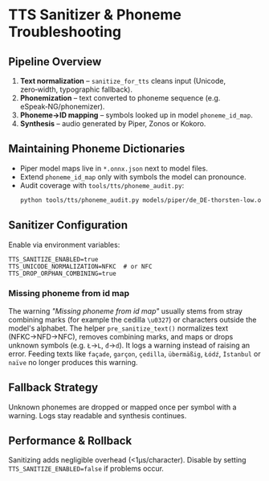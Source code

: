 # TTS Sanitizer & Phoneme Troubleshooting

## Pipeline Overview
1. **Text normalization** – `sanitize_for_tts` cleans input (Unicode, zero‑width, typographic fallback).
2. **Phonemization** – text converted to phoneme sequence (e.g. eSpeak‑NG/phonemizer).
3. **Phoneme→ID mapping** – symbols looked up in model `phoneme_id_map`.
4. **Synthesis** – audio generated by Piper, Zonos or Kokoro.

## Maintaining Phoneme Dictionaries
- Piper model maps live in `*.onnx.json` next to model files.
- Extend `phoneme_id_map` only with symbols the model can pronounce.
- Audit coverage with `tools/tts/phoneme_audit.py`:
  ```bash
  python tools/tts/phoneme_audit.py models/piper/de_DE-thorsten-low.onnx.json de < phrases.txt
  ```

## Sanitizer Configuration
Enable via environment variables:
```
TTS_SANITIZE_ENABLED=true
TTS_UNICODE_NORMALIZATION=NFKC  # or NFC
TTS_DROP_ORPHAN_COMBINING=true
```

### Missing phoneme from id map

The warning *"Missing phoneme from id map"* usually stems from stray
combining marks (for example the cedilla `\u0327`) or characters outside the
model's alphabet. The helper `pre_sanitize_text()` normalizes
text (NFKC→NFD→NFC), removes combining marks, and maps or drops unknown
symbols (e.g. `Ł`→`L`, `đ`→`d`). It logs a warning instead of raising an error.
Feeding texts like `façade`, `garçon`, `çedilla`, `übermäßig`, `Łódź`,
`İstanbul` or `naïve` no longer produces this warning.

## Fallback Strategy
Unknown phonemes are dropped or mapped once per symbol with a warning. Logs stay readable and synthesis continues.

## Performance & Rollback
Sanitizing adds negligible overhead (<1µs/character). Disable by setting `TTS_SANITIZE_ENABLED=false` if problems occur.
